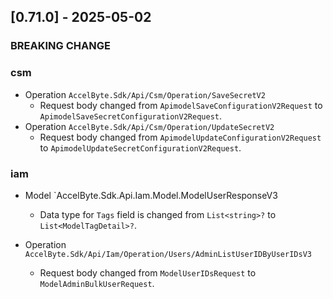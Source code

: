 <a name="v0.71.0"></a>
## [0.71.0] - 2025-05-02

### BREAKING CHANGE

### csm

- Operation `AccelByte.Sdk/Api/Csm/Operation/SaveSecretV2`
    - Request body changed from `ApimodelSaveConfigurationV2Request` to `ApimodelSaveSecretConfigurationV2Request`.
- Operation `AccelByte.Sdk/Api/Csm/Operation/UpdateSecretV2`
    - Request body changed from `ApimodelUpdateConfigurationV2Request` to `ApimodelUpdateSecretConfigurationV2Request`.

### iam

- Model `AccelByte.Sdk.Api.Iam.Model.ModelUserResponseV3
    - Data type for `Tags` field is changed from `List<string>?` to `List<ModelTagDetail>?`.

- Operation `AccelByte.Sdk/Api/Iam/Operation/Users/AdminListUserIDByUserIDsV3`
    - Request body changed from `ModelUserIDsRequest` to `ModelAdminBulkUserRequest`.